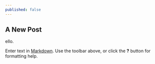 ```yaml
---
published: false
---
```


## A New Post

ello.

Enter text in [Markdown](http://daringfireball.net/projects/markdown/). Use the toolbar above, or click the **?** button for formatting help.
